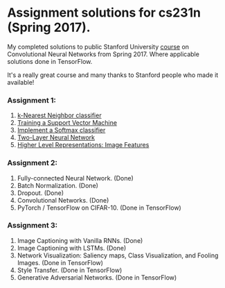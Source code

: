 # Assignment solutions for cs231n (Spring 2017).
My completed solutions to public Stanford University [course](http://cs231n.stanford.edu/) on Convolutional Neural Networks from Spring 2017. Where applicable solutions done in TensorFlow. 

It's a really great course and many thanks to Stanford people who made it available!

### Assignment 1:
1. [k-Nearest Neighbor classifier](assignment1/knn.ipynb)
2. [Training a Support Vector Machine](assignment1/svm.ipynb)
3. [Implement a Softmax classifier](assignment1/softmax.ipynb)
4. [Two-Layer Neural Network](assignment1/two_layer_net.ipynb)
5. [Higher Level Representations: Image Features](assignment1/features.ipynb)

### Assignment 2:
1. Fully-connected Neural Network. (Done)
2. Batch Normalization. (Done)
3. Dropout. (Done)
4. Convolutional Networks. (Done)
5. PyTorch / TensorFlow on CIFAR-10. (Done in TensorFlow)

### Assignment 3:
1. Image Captioning with Vanilla RNNs. (Done)
2. Image Captioning with LSTMs. (Done)
3. Network Visualization: Saliency maps, Class Visualization, and Fooling Images. (Done in TensorFlow)
4. Style Transfer. (Done in TensorFlow)
5. Generative Adversarial Networks. (Done in TensorFlow)

